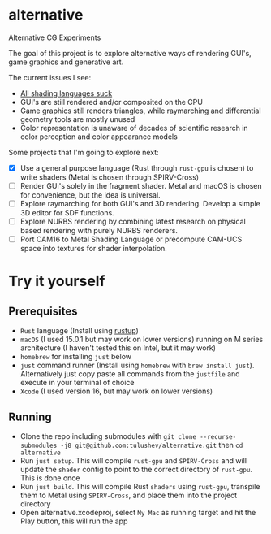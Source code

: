 # alternative
Alternative CG Experiments

The goal of this project is to explore alternative ways of rendering GUI's, game graphics and generative art.

The current issues I see:

- [All shading languages suck](https://xol.io/blah/death-to-shading-languages/)
- GUI's are still rendered and/or composited on the CPU
- Game graphics still renders triangles, while raymarching and differential geometry tools are mostly unused
- Color representation is unaware of decades of scientific research in color perception and color appearance models

Some projects that I'm going to explore next:

- [x] Use a general purpose language (Rust through `rust-gpu` is chosen) to write shaders (Metal is chosen through SPIRV-Cross)
- [ ] Render GUI's solely in the fragment shader. Metal and macOS is chosen for convenience, but the idea is universal. 
- [ ] Explore raymarching for both GUI's and 3D rendering. Develop a simple 3D editor for SDF functions.
- [ ] Explore NURBS rendering by combining latest research on physical based rendering with purely NURBS renderers.
- [ ] Port CAM16 to Metal Shading Language or precompute CAM-UCS space into textures for shader interpolation. 

# Try it yourself

## Prerequisites
- `Rust` language (Install using [rustup](https://www.rust-lang.org/tools/install))
- `macOS` (I used 15.0.1 but may work on lower versions) running on M series architecture (I haven't tested this on Intel, but it may work)
- `homebrew` for installing `just` below
- `just` command runner (Install using `homebrew` with `brew install just`). Alternatively just copy paste all commands from the `justfile` and execute in your terminal of choice
- `Xcode` (I used version 16, but may work on lower versions)

## Running
- Clone the repo including submodules with `git clone --recurse-submodules -j8 git@github.com:tulushev/alternative.git` then `cd alternative`
- Run `just setup`. This will compile `rust-gpu` and `SPIRV-Cross` and will update the `shader` config to point to the correct directory of `rust-gpu`. This is done once
- Run `just build`. This will compile Rust `shaders` using `rust-gpu`, transpile them to Metal using `SPIRV-Cross`, and place them into the project directory
- Open alternative.xcodeproj, select `My Mac` as running target and hit the Play button, this will run the app
